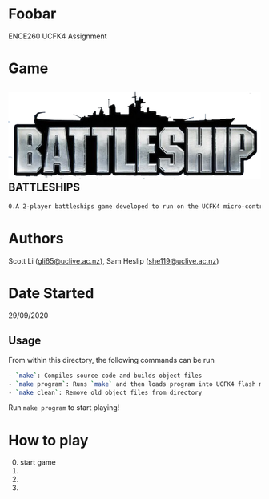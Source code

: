# Foobar
ENCE260 UCFK4 Assignment

# Game
## ![Battleships Logo](resources/logo.png) BATTLESHIPS
```Bash
0.A 2-player battleships game developed to run on the UCFK4 micro-controller.
```

# Authors
Scott Li (gli65@uclive.ac.nz), Sam Heslip (she119@uclive.ac.nz)

# Date Started
29/09/2020

## Usage

From within this directory, the following commands can be run
```Bash
- `make`: Compiles source code and builds object files
- `make program`: Runs `make` and then loads program into UCFK4 flash memory
- `make clean`: Remove old object files from directory
```
Run `make program` to start playing!


# How to play

0. start game
1. 
2. 
3. 
```
